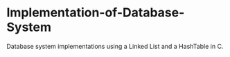 # Implementation-of-Database-System
Database system implementations using a Linked List and a HashTable in C.
